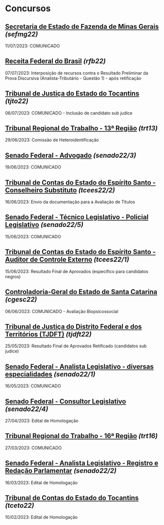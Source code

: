 # Concursos

## [Secretaria de Estado de Fazenda de Minas Gerais](./sefmg22/) *(sefmg22)*
11/07/2023: COMUNICADO

## [Receita Federal do Brasil](./rfb22/) *(rfb22)*
07/07/2023: Interposição de recursos contra o Resultado Preliminar da Prova Discursiva (Analista-Tributário - Questão 1) - após retificação

## [Tribunal de Justiça do Estado do Tocantins](./tjto22/) *(tjto22)*
06/07/2023: COMUNICADO - Inclusão de candidato sub judice

## [Tribunal Regional do Trabalho - 13ª Região](./trt13/) *(trt13)*
29/06/2023: Comissão de Heteroidentificação

## [Senado Federal - Advogado](./senado22-3/) *(senado22/3)*
19/06/2023: COMUNICADO

## [Tribunal de Contas do Estado do Espírito Santo - Conselheiro Substituto](./tcees22-2/) *(tcees22/2)*
16/06/2023: Envio da documentação para a Avaliação de Títulos

## [Senado Federal - Técnico Legislativo - Policial Legislativo](./senado22-5/) *(senado22/5)*
15/06/2023: COMUNICADO

## [Tribunal de Contas do Estado do Espírito Santo - Auditor de Controle Externo](./tcees22-1/) *(tcees22/1)*
15/06/2023: Resultado Final de Aprovados (específico para candidatos negros)

## [Controladoria-Geral do Estado de Santa Catarina](./cgesc22/) *(cgesc22)*
06/06/2023: COMUNICADO - Avaliação Biopsicossocial

## [Tribunal de Justiça do Distrito Federal e dos Territórios (TJDFT)](./tjdft22/) *(tjdft22)*
25/05/2023: Resultado Final de Aprovados Retificado (candidatos sub judice)

## [Senado Federal - Analista Legislativo - diversas especialidades](./senado22-1/) *(senado22/1)*
16/05/2023: COMUNICADO

## [Senado Federal - Consultor Legislativo](./senado22-4/) *(senado22/4)*
27/04/2023: Edital de Homologação

## [Tribunal Regional do Trabalho - 16ª Região](./trt16/) *(trt16)*
27/03/2023: COMUNICADO

## [Senado Federal - Analista Legislativo - Registro e Redação Parlamentar](./senado22-2/) *(senado22/2)*
16/03/2023: Edital de Homologação

## [Tribunal de Contas do Estado do Tocantins](./tceto22/) *(tceto22)*
10/02/2023: Edital de Homologação
